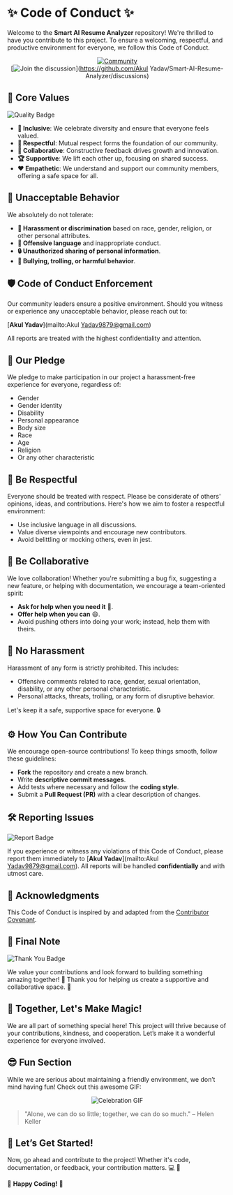 # ✨ Code of Conduct ✨

Welcome to the **Smart AI Resume Analyzer** repository! We're thrilled to have you contribute to this project. To ensure a welcoming, respectful, and productive environment for everyone, we follow this Code of Conduct.

<div align="center">
  
[![Community](https://img.shields.io/badge/Community-Welcoming-brightgreen?style=for-the-badge)](https://discord.com/invite/dy4gAhng)  
[![Join the discussion](https://img.shields.io/badge/Join-Discussion-blue?style=for-the-badge&logo=Discussions)](https://github.com/Akul Yadav/Smart-AI-Resume-Analyzer/discussions)
</div>


## 🎯 **Core Values**

![Quality Badge](https://img.shields.io/badge/Quality-First-orange?style=flat-square)  

- **🌈 Inclusive**: We celebrate diversity and ensure that everyone feels valued.
- **🤝 Respectful**: Mutual respect forms the foundation of our community.
- **💬 Collaborative**: Constructive feedback drives growth and innovation.
- **🏆 Supportive**: We lift each other up, focusing on shared success.
- **❤️ Empathetic**: We understand and support our community members, offering a safe space for all.



## 🚫 **Unacceptable Behavior**

We absolutely do not tolerate:

- **💢 Harassment or discrimination** based on race, gender, religion, or other personal attributes.
- **💬 Offensive language** and inappropriate conduct.
- **🔒 Unauthorized sharing of personal information**.
- **🚷 Bullying, trolling, or harmful behavior**.



## 🛡️ **Code of Conduct Enforcement**

Our community leaders ensure a positive environment. Should you witness or experience any unacceptable behavior, please reach out to:

[**Akul Yadav**](mailto:Akul Yadav9879@gmail.com)

All reports are treated with the highest confidentiality and attention.



## 🌟 **Our Pledge**

We pledge to make participation in our project a harassment-free experience for everyone, regardless of:

- Gender
- Gender identity
- Disability
- Personal appearance
- Body size
- Race
- Age
- Religion
- Or any other characteristic



## 🤝 **Be Respectful**

Everyone should be treated with respect. Please be considerate of others' opinions, ideas, and contributions. Here's how we aim to foster a respectful environment:

- Use inclusive language in all discussions.
- Value diverse viewpoints and encourage new contributors.
- Avoid belittling or mocking others, even in jest.



## 💬 **Be Collaborative**

We love collaboration! Whether you're submitting a bug fix, suggesting a new feature, or helping with documentation, we encourage a team-oriented spirit:

- **Ask for help when you need it** 🙌.
- **Offer help when you can** 😄.
- Avoid pushing others into doing your work; instead, help them with theirs.



## 🚫 **No Harassment**

Harassment of any form is strictly prohibited. This includes:

- Offensive comments related to race, gender, sexual orientation, disability, or any other personal characteristic.
- Personal attacks, threats, trolling, or any form of disruptive behavior.

Let's keep it a safe, supportive space for everyone. 🔒



## ⚙️ **How You Can Contribute**

We encourage open-source contributions! To keep things smooth, follow these guidelines:

- **Fork** the repository and create a new branch.
- Write **descriptive commit messages**.
- Add tests where necessary and follow the **coding style**.
- Submit a **Pull Request (PR)** with a clear description of changes.



## 🛠️ **Reporting Issues**

![Report Badge](https://img.shields.io/badge/Report%20Issues-Confidential-red?style=flat-square)  

If you experience or witness any violations of this Code of Conduct, please report them immediately to [**Akul Yadav**](mailto:Akul Yadav9879@gmail.com). All reports will be handled **confidentially** and with utmost care.



## 🙌 **Acknowledgments**

This Code of Conduct is inspired by and adapted from the [Contributor Covenant](https://www.contributor-covenant.org/).



## 📜 **Final Note**

![Thank You Badge](https://img.shields.io/badge/Thank%20You!-For%20Being%20Awesome-brightgreen?style=flat-square)  

We value your contributions and look forward to building something amazing together! 🚀 Thank you for helping us create a supportive and collaborative space. 💖



## 👏 **Together, Let's Make Magic!**

We are all part of something special here! This project will thrive because of your contributions, kindness, and cooperation. Let’s make it a wonderful experience for everyone involved.



## 😎 **Fun Section**

While we are serious about maintaining a friendly environment, we don’t mind having fun! Check out this awesome GIF:
<div align="center">

![Celebration GIF](https://media.giphy.com/media/l0MYt5jPR6QX5pnqM/giphy.gif)  
</div>

> "Alone, we can do so little; together, we can do so much." – Helen Keller



## 🚀 **Let’s Get Started!**

Now, go ahead and contribute to the project! Whether it's code, documentation, or feedback, your contribution matters. 💻 💬



:wave: **Happy Coding!** 🎉
